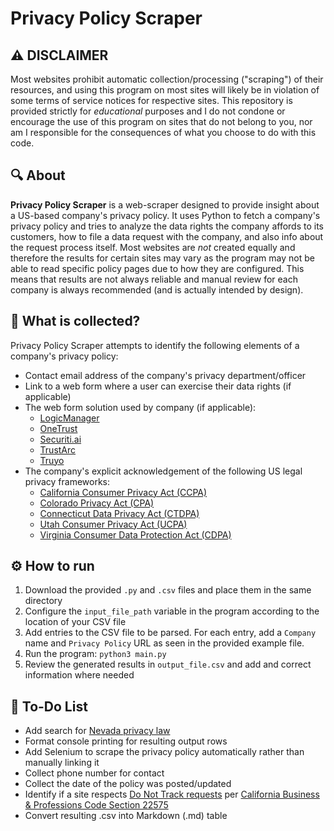 # Privacy Policy Scraper


## ⚠️ DISCLAIMER
Most websites prohibit automatic collection/processing ("scraping") of their resources, and using this program on most sites will likely be in violation of some terms of service notices for respective sites. This repository is provided strictly for *educational* purposes and I do not condone or encourage the use of this program on sites that do not belong to you, nor am I responsible for the consequences of what you choose to do with this code. 


## 🔍 About
**Privacy Policy Scraper** is a web-scraper designed to provide insight about a US-based company's privacy policy. It uses Python to fetch a company's privacy policy and tries to analyze the data rights the company affords to its customers, how to file a data request with the company, and also info about the request process itself. Most websites are *not* created equally and therefore the results for certain sites may vary as the program may not be able to read specific policy pages due to how they are configured. This means that results are not always reliable and manual review for each company is always recommended (and is actually intended by design). 


## 📑 What is collected?
Privacy Policy Scraper attempts to identify the following elements of a company's privacy policy:
* Contact email address of the company's privacy department/officer
* Link to a web form where a user can exercise their data rights (if applicable)
* The web form solution used by company (if applicable): 
   * [LogicManager](https://www.logicmanager.com/)
   * [OneTrust](https://www.onetrust.com/)
   * [Securiti.ai](https://securiti.ai/)
   * [TrustArc](https://trustarc.com/)
   * [Truyo](https://truyo.com/)
* The company's explicit acknowledgement of the following US legal privacy frameworks:
    * [California Consumer Privacy Act (CCPA)](https://www.oag.ca.gov/privacy/ccpa)
    * [Colorado Privacy Act (CPA)](https://coag.gov/resources/colorado-privacy-act/)
    * [Connecticut Data Privacy Act (CTDPA)](https://portal.ct.gov/AG/Sections/Privacy/The-Connecticut-Data-Privacy-Act)
    * [Utah Consumer Privacy Act (UCPA)](https://wirewheel.io/blog/utah-consumer-privacy-act/)
    * [Virginia Consumer Data Protection Act (CDPA)](https://law.lis.virginia.gov/vacodefull/title59.1/chapter53/)


## ⚙️ How to run
1. Download the provided `.py` and `.csv` files and place them in the same directory
2. Configure the `input_file_path` variable in the program according to the location of your CSV file
3. Add entries to the CSV file to be parsed. For each entry, add a `Company` name and `Privacy Policy` URL as seen in the provided example file.
4. Run the program: `python3 main.py`
5. Review the generated results in `output_file.csv` and add and correct information where needed


## 📌 To-Do List
* Add search for [Nevada privacy law](https://termageddon.com/nevada-revised-statutes-chapter-603a/)
* Format console printing for resulting output rows
* Add Selenium to scrape the privacy policy automatically rather than manually linking it
* Collect phone number for contact
* Collect the date of the policy was posted/updated
* Identify if a site respects [Do Not Track requests](https://en.wikipedia.org/wiki/Do_Not_Track) per [California Business & Professions Code Section 22575](https://codes.findlaw.com/ca/business-and-professions-code/bpc-sect-22575/)
* Convert resulting .csv into Markdown (.md) table
